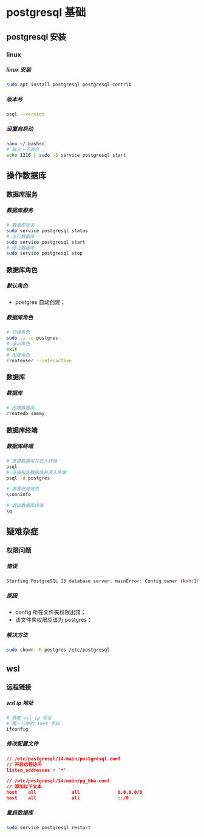 # postgresql 基础

## postgresql 安装

### linux

##### linux 安装

```bash
sudo apt install postgresql postgresql-contrib
```

##### 版本号

```bash
psql --version
```

##### 设置自启动

```bash
nano ~/.bashrc
# 输入一下命令
echo 1216 | sudo -S service postgresql start
```

## 操作数据库

### 数据库服务

##### 数据库服务

```bash
# 数据库状态
sudo service postgresql status
# 运行数据库
sudo service postgresql start
# 停止数据库
sudo service postgresql stop
```

### 数据库角色

##### 默认角色

- postgres 自动创建；

##### 数据库角色

```bash
# 切换角色
sudo -i -u postgres
# 退出角色
exit
# 创建角色
createuser --interactive
```

### 数据库

##### 数据库

```bash
# 创建数据库
createdb sammy
```

### 数据库终端

##### 数据库终端

```bash
# 连接数据库并进入终端
psql
# 连接指定数据库并进入终端
psql -d postgres

# 查看连接信息
\conninfo

# 退出数据库终端
\q
```

## 疑难杂症

### 权限问题

##### 错误

```bash
Starting PostgreSQL 13 database server: mainError: Config owner (kxh:1000) and data owner (postgres:104) do not match, and config owner is not root ... failed! failed!
```

##### 原因

- config 所在文件夹权限出错；
- 该文件夹权限应该为 postgres；

##### 解决方法

```bash
sudo chown -R postgres /etc/postgresql
```

## wsl

### 远程链接

##### wsl ip 地址

```bash
# 获取 wsl ip 地址
# 第一行中的 inet 字段
ifconfig
```

##### 修改配置文件

```json
// /etc/postgresql/14/main/postgresql.conf
// 开启远程访问
listen_addresses = '*'

// /etc/postgresql/14/main/pg_hba.conf
// 添加以下文本
host    all             all              0.0.0.0/0                       md5
host    all             all              ::/0                            md5
```

##### 重启数据库

```bash
sudo service postgresql restart
```
